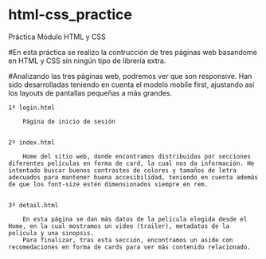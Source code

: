 # html-css_practice
Práctica  Módulo HTML y CSS

#En esta práctica se realizo la contrucción de tres páginas web basandome en HTML y CSS sin ningún tipo de librería extra.

#Analizando las tres páginas web, podremos ver que son responsive. Han sido desarrolladas teniendo en cuenta el modelo mobile first, ajustando así los layouts de pantallas pequeñas a más grandes.

    1º login.html 

        Página de inicio de sesión


    2º index.html

        Home del sitio web, donde encontramos distribuidas por secciones diferentes películas en forma de card, la cual nos da información. He intentado buscar buenos contrastes de colores y tamaños de letra adecuados para mantener buena accesibilidad, teniendo en cuenta además de que los font-size estén dimensionados siempre en rem.


    3º detail.html

        En esta página se dan más datos de la película elegida desde el Home, en la cual mostramos un video (trailer), metadatos de la película y una sinopsis.
        Para finalizar, tras esta sección, encontramos un aside con recomedaciones en forma de cards para ver más contenido relacionado.

